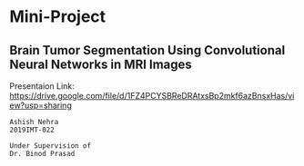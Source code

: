 # Mini-Project

## Brain Tumor Segmentation Using Convolutional Neural Networks in MRI Images

Presentaion Link: https://drive.google.com/file/d/1FZ4PCYSBReDRAtxsBp2mkf6azBnsxHas/view?usp=sharing

```
Ashish Nehra
2019IMT-022

Under Supervision of 
Dr. Binod Prasad
```
